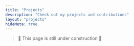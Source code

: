 ```yaml
---
title: "Projects"
description: "Check out my projects and contributions"
layout: "projects"
hideMeta: true
---
```


> 🚧 This page is still under construction 🚀

